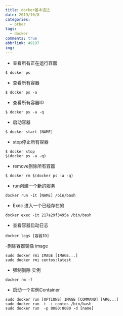 ```yaml
---
title: docker基本语法
date: 2019/10/8
categories:
  - other
tags:
  - docker
comments: true
abbrlink: 49197
img:
---
```


-  	查看所有正在运行容器 
```shell
$ docker ps 
```

-  	查看所有容器 
```shell
$ docker ps -a 
```

-	查看所有容器ID 
```
$ docker ps -a -q 
```

- 启动容器
```
$ docker start [NAME]	
```

-	stop停止所有容器 
```
$ docker stop 
$(docker ps -a -q)
```


- 	remove删除所有容器
```
$ docker rm $(docker ps -a -q) 
```

- run创建一个新的服务
```
docker run -it [NAME] /bin/bash	
```

- Exec 进入一个已经存在的
```
docker exec -it 217a29f3495a /bin/bash	
```

-	查看容器启动日志
```
docker logs [容器ID]
```

-删除容器镜像  image
```
sudo docker rmi IMAGE [IMAGE...]	
sudo docker rmi centos:latest
```
- 强制删除 实例
```
docker rm -f 
```

- 启动一个实例Container 
```
sudo docker run [OPTIONS] IMAGE [COMMAND] [ARG...]
sudo docker run -t -i contos /bin/bash
sudo docker run  -p 8080:8080 -d [name]
```


